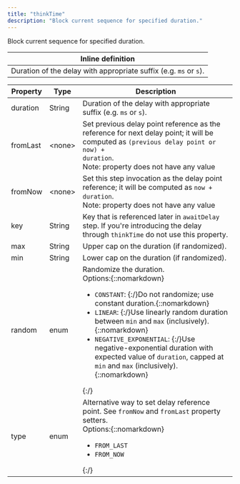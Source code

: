 ```yaml
---
title: "thinkTime"
description: "Block current sequence for specified duration."
---
```

Block current sequence for specified duration.

| Inline definition |
| -------- |
| Duration of the delay with appropriate suffix (e.g. `ms` or `s`). |


| Property | Type | Description |
| ------- | ------- | -------- |
| duration | String | Duration of the delay with appropriate suffix (e.g. `ms` or `s`). |
| fromLast | &lt;none&gt; | Set previous delay point reference as the reference for next delay point; it will be computed as <code>(previous delay point or now) + duration</code>.<br>Note: property does not have any value |
| fromNow | &lt;none&gt; | Set this step invocation as the delay point reference; it will be computed as <code>now + duration</code>.<br>Note: property does not have any value |
| key | String | Key that is referenced later in `awaitDelay` step. If you're introducing the delay through `thinkTime` do not use this property. |
| max | String | Upper cap on the duration (if randomized). |
| min | String | Lower cap on the duration (if randomized). |
| random | enum | Randomize the duration.<br>Options:{::nomarkdown}<ul><li><code>CONSTANT</code>: {:/}Do not randomize; use constant duration.{::nomarkdown}</li><li><code>LINEAR</code>: {:/}Use linearly random duration between <code>min</code> and <code>max</code> (inclusively).{::nomarkdown}</li><li><code>NEGATIVE_EXPONENTIAL</code>: {:/}Use negative-exponential duration with expected value of <code>duration</code>, capped at <code>min</code> and <code>max</code> (inclusively).{::nomarkdown}</li></ul>{:/} |
| type | enum | Alternative way to set delay reference point. See `fromNow` and `fromLast` property setters.<br>Options:{::nomarkdown}<ul><li><code>FROM_LAST</code></li><li><code>FROM_NOW</code></li></ul>{:/} |

